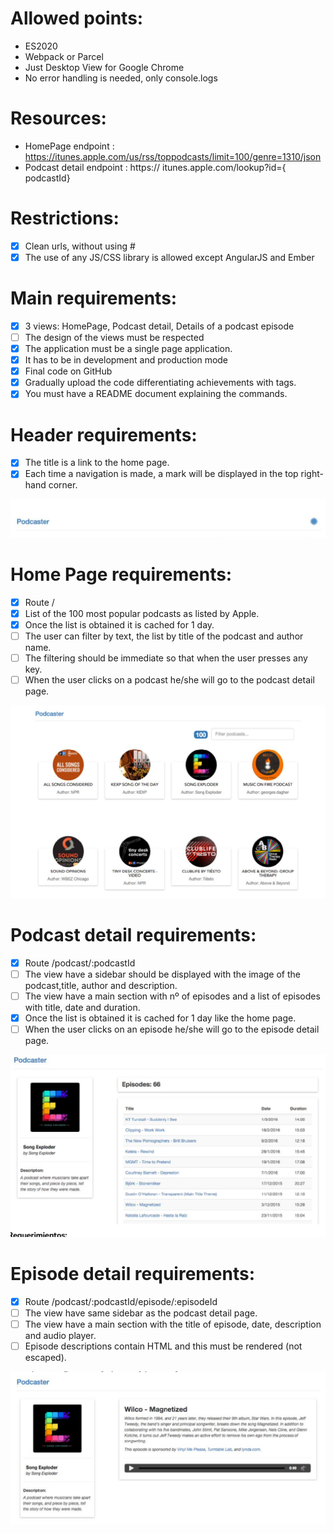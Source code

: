 Allowed points:
===============
- ES2020
- Webpack or Parcel
- Just Desktop View for Google Chrome
- No error handling is needed, only console.logs

Resources:
==========
- HomePage endpoint : https://itunes.apple.com/us/rss/toppodcasts/limit=100/genre=1310/json
- Podcast detail endpoint : https:// itunes.apple.com/lookup?id={​podcastId}

Restrictions:
=============
- [x] Clean urls, without using #
- [x] The use of any JS/CSS library is allowed except AngularJS and Ember

Main requirements:
=============
- [x] 3 views: HomePage, Podcast detail, Details of a podcast episode
- [ ] The design of the views must be respected 
- [x] The application must be a single page application.
- [x] It has to be in development and production mode
- [x] Final code on GitHub
- [x] Gradually upload the code differentiating achievements with tags.
- [x] You must have a README document explaining the commands.

Header requirements:
====================
- [x] The title is a link to the home page.
- [x] Each time a navigation is made, a mark will be displayed in the top right-hand corner.

![Header screenshot](/public/Header.png)

Home Page requirements:
=======================
- [x] Route /
- [x] List of the 100 most popular podcasts as listed by Apple.
- [x] Once the list is obtained it is cached for 1 day.
- [ ] The user can filter by text, the list by title of the podcast and author name.
- [ ] The filtering should be immediate so that when the user presses any key.
- [ ] When the user clicks on a podcast he/she will go to the podcast detail page.

![Home page screenshot](/public/Home-page.png)

Podcast detail requirements:
============================
- [x] Route /podcast/:podcastId
- [ ] The view have a sidebar should be displayed with the image of the podcast,title, author and description.
- [ ] The view have a main section with nº of episodes and a list of episodes with title, date and duration.
- [x] Once the list is obtained it is cached for 1 day like the home page.
- [ ] When the user clicks on an episode he/she will go to the episode detail page.

![Podcast detail page screenshot](/public/Podcast-detail.png)


Episode detail requirements:
============================
- [x] Route /podcast/:podcastId/episode/:episodeId
- [ ] The view have same sidebar as the podcast detail page.
- [ ] The view have a main section with the title of episode, date, description and audio player.
- [ ] Episode descriptions contain HTML and this must be rendered (not escaped).

![Episode detail page screenshot](/public/Episode-detail.png)
